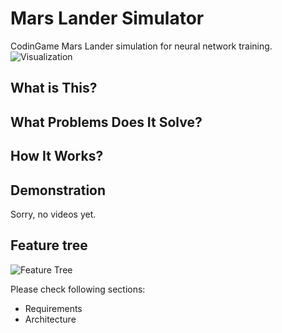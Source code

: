 # Mars Lander Simulator

CodinGame Mars Lander simulation for neural network training.
![Visualization](https://image.ibb.co/fwXzsk/visualization.png)

## What is This?

## What Problems Does It Solve?

## How It Works?

## Demonstration
Sorry, no videos yet.

## Feature tree
![Feature Tree](https://image.ibb.co/cJrsCk/feature_tree.png)

Please check following sections:
* Requirements
* Architecture
